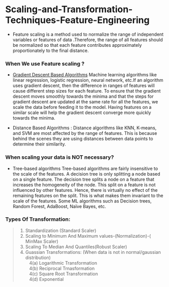 # Scaling-and-Transformation-Techniques-Feature-Engineering

* Feature scaling is a method used to normalize the range of independent variables or features of data .Therefore, the range of all features should be normalized so that each feature contributes approximately proportionately to the final distance. 

### When We use Feature scaling ? 

* <u>Gradient Descent Based Algorithms</u>
Machine learning algorithms like linear regression, logistic regression, neural  network, etc.If an algorithm uses gradient descent, then the difference in ranges of features will cause different step sizes for each feature. To ensure that the gradient descent moves smoothly towards the minima and that the steps for gradient descent are updated at the same rate for all the features, we scale the data before feeding it to the model. Having features on a similar scale will help the gradient descent converge more quickly towards the minima.

* Distance Based Algorithms :
Distance algorithms like KNN, K-means, and SVM are most affected by the        range of features. This is because behind the scenes they are using distances between data points to determine their similarity.

### When scaling your data is NOT necessary?
* Tree-based algorithms
Tree-based algorithms are fairly insensitive to the scale of the features. A decision tree is only splitting a node based on a single feature. The decision tree splits a node on a feature that increases the homogeneity of the node. This split on a feature is not influenced by other features. Hence, there is virtually no effect of the remaining features on the split. This is what makes them invariant to the scale of the features. Some ML algorithms such as Decision trees, Random Forest, AdaBoost, Naïve Bayes, etc.

### Types Of Transformation: <br>

>1. Standardization (Standard Scaler) <br>
>2. Scaling to Minimum And Maximum values-(Normalization)-( MinMax Scaler) <br>
>3. Scaling To Median And Quantiles(Robust Scaler) <br>
>4. Guassian Transformations: (When data is not in normal/gaussian distribution) <br>
>   &nbsp;&nbsp;  4(a) Logarithmic Transformation <br>
>   &nbsp;&nbsp;  4(b) Reciprocal Trnasformation <br>
>   &nbsp;&nbsp;  4(c) Square Root Transformation <br>
>   &nbsp;&nbsp;  4(d) Exponential 
